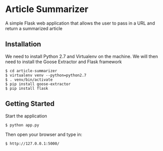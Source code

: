 Article Summarizer
==================

A simple Flask web application that allows the user to pass in a URL and return a summarized article

Installation
------------

We need to install Python 2.7 and Virtualenv on the machine.
We will then need to install the Goose Extractor and Flask framework

	$ cd article-summarizer
	$ virtualenv venv --python=python2.7
	$ . venv/bin/activate
	$ pip install goose-extractor
	$ pip install flask

Getting Started
---------------

Start the application

	$ python app.py

Then open your browser and type in:
	
	$ http://127.0.0.1:5000/
	

